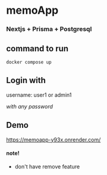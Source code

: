 # memoApp 

### Nextjs + Prisma + Postgresql

## command to run
```
docker compose up
```
## Login with

username: user1 or admin1 

_with any password_


## Demo
https://memoapp-y93x.onrender.com/
#### note!
- don't have remove feature 
